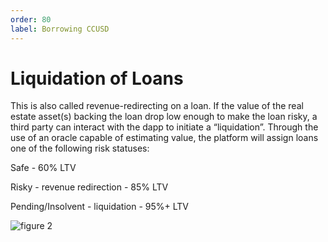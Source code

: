 ```yaml
---
order: 80
label: Borrowing CCUSD
---
```


# Liquidation of Loans

This is also called revenue-redirecting on a loan. If the value of the real estate asset(s) backing the loan drop low enough to make the loan risky, a third party can interact with the dapp to initiate a “liquidation”.
Through the use of an oracle capable of estimating value, the platform will assign loans one of the following risk statuses:

Safe - 60% LTV

Risky - revenue redirection - 85% LTV

Pending/Insolvent - liquidation - 95%+ LTV


![_figure 2_](/images/contract_diagram_f2.png)
